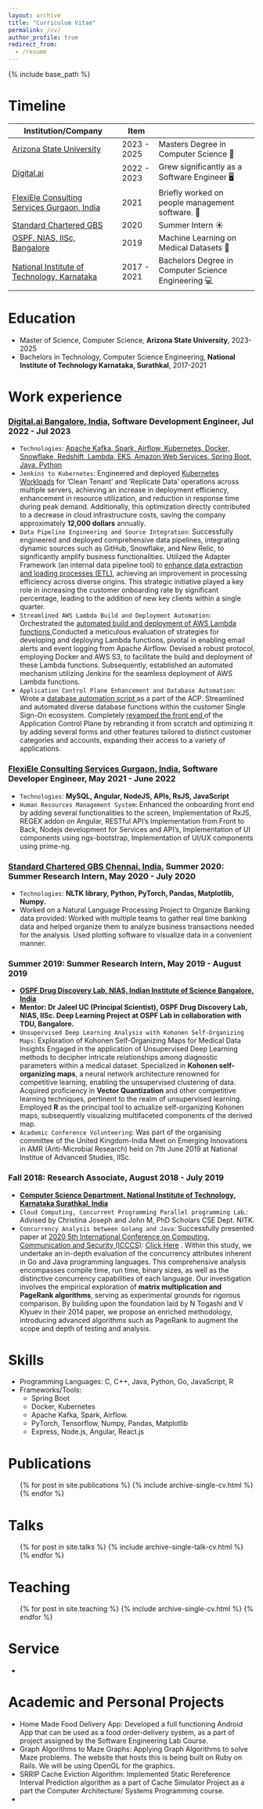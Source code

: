 ```yaml
---
layout: archive
title: "Curriculum Vitae"
permalink: /cv/
author_profile: true
redirect_from:
  - /resume
---
```


{% include base_path %}



# Timeline

| Institution/Company            | Item   |                                                              |
| --------         | ------ | ------------------------------------------------------------ |
| [Arizona State University](https://graduate.engineering.asu.edu/computer-science/)    | 2023 - 2025   | Masters Degree in Computer Science   📖                      |
| [Digital.ai](https://digital.ai/)    | 2022 - 2023   | Grew significantly as a Software Engineer 🖥️                         |
| [FlexiEle Consulting Services Gurgaon, India](https://flexiele.com/)     | 2021   | Briefly worked on people management software. 👮                          |
| [Standard Chartered GBS](https://www.sc.com/en/global-careers/experienced-hire/spotlight-career-opportunities/careers-in-gbs-india/)  | 2020 | Summer Intern ☀️|
| [OSPF, NIAS, IISc, Bangalore](https://www.ospfound.org/about.html) | 2019 | Machine Learning on Medical Datasets 💊|
| [National Institute of Technology, Karnataka](https://cse.nitk.ac.in/) | 2017 - 2021 | Bachelors Degree in Computer Science Engineering 💻 |



# Education
* Master of Science, Computer Science, **Arizona State University**, 2023-2025
* Bachelors in Technology, Computer Science Engineering, **National Institute of Technology Karnataka, Surathkal**, 2017-2021


# Work experience
### **[Digital.ai Bangalore, India](https://digital.ai/)**, Software Development Engineer, Jul 2022 - Jul 2023
  * `Technologies`: <ins> Apache Kafka, Spark, Airflow, Kubernetes, Docker, Snowflake, Redshift, Lambda, EKS,
  Amazon Web Services, Spring Boot, Java, Python </ins>
  * `Jenkins to Kubernetes`: Engineered and deployed <ins>Kubernetes Workloads</ins> for ’Clean Tenant’ and ’Replicate Data’
  operations across multiple servers, achieving an increase in deployment efficiency, enhancement in resource utilization, and
  reduction in response time during peak demand. Additionally, this optimization directly contributed to a decrease in cloud
  infrastructure costs, saving the company approximately **12,000 dollars** annually.
  * `Data Pipeline Engineering and Source Integration`: Successfully engineered and deployed comprehensive data pipelines,
  integrating dynamic sources such as GitHub, Snowflake, and New Relic, to significantly amplify business functionalities.
  Utilized the Adapter Framework (an internal data pipeline tool) to <ins>enhance data extraction and loading processes (ETL)</ins>, achieving
  an improvement in processing efficiency across diverse origins. This strategic initiative played a key role in increasing the
  customer onboarding rate by significant percentage, leading to the addition of new key clients within a single quarter.
  * `Streamlined AWS Lambda Build and Deployment Automation`: Orchestrated the <ins> automated build and
  deployment of AWS Lambda functions </ins> Conducted a meticulous evaluation of strategies for developing and deploying Lambda
  functions, pivotal in enabling email alerts and event logging from Apache Airflow. Devised a robust protocol, employing
  Docker and AWS S3, to facilitate the build and deployment of these Lambda functions. Subsequently, established an
  automated mechanism utilizing Jenkins for the seamless deployment of AWS Lambda functions.
  * `Application Control Plane Enhancement and Database Automation`: Wrote a <ins> database automation script </ins> as a part
  of the ACP. Streamlined and automated diverse database functions within the customer Single Sign-On ecosystem.
  Completely <ins> revamped the front end </ins> of the Application Control Plane by rebranding it from scratch and optimizing it by
  adding several forms and other features tailored to distinct customer categories and accounts, expanding their access to a
  variety of applications.
    
### **[FlexiEle Consulting Services Gurgaon, India](https://flexiele.com/)**, Software Developer Engineer, May 2021 - June 2022
  * `Technologies`: **MySQL, Angular, NodeJS, APIs, RsJS, JavaScript**
  * `Human Resources Management System`: Enhanced the onboarding front end by adding several functionalities to the screen, Implementation of RxJS, REGEX addon on Angular, RESTful API’s Implementation from Front to Back, Nodejs development for Services and API’s, Implementation of UI components using ngx-bootstrap, Implementation of UI/UX components using prime-ng.
    
### **[Standard Chartered GBS Chennai, India](https://www.sc.com/en/global-careers/experienced-hire/spotlight-career-opportunities/careers-in-gbs-india/)**, **Summer 2020: Summer Research Intern, May 2020 - July 2020**
  * `Technologies`: **NLTK library, Python, PyTorch, Pandas, Matplotlib, Numpy.**
  * Worked on a Natural Language Processing Project to Organize Banking data provided: Worked with multiple teams to gather real time banking data and helped organize them to analyze business transactions needed for the analysis. Used plotting software to visualize data in a convenient manner.

### **Summer 2019: Summer Research Intern, May 2019 - August 2019**
  * **[OSPF Drug Discovery Lab, NIAS, Indian Institute of Science Bangalore, India](https://www.ospfound.org/about.html)**
  * **Mentor: Dr Jaleel UC (Principal Scientist), OSPF Drug Discovery Lab, NIAS, IISc. Deep Learning Project at OSPF Lab in collaboration with TDU, Bangalore.**
  * `Unsupervised Deep Learning Analysis with Kohonen Self-Organizing Maps`: Exploration of Kohonen Self-Organizing Maps for Medical Data Insights Engaged in the application of Unsupervised Deep Learning methods to decipher intricate relationships among diagnostic parameters within a medical dataset. Specialized in **Kohonen self-organizing maps**, a neural network architecture renowned for competitive learning, enabling the unsupervised clustering of data. Acquired proficiency in **Vector Quantization** and other competitive learning techniques, pertinent to the realm of unsupervised learning. Employed **R** as the principal tool to actualize self-organizing Kohonen maps, subsequently visualizing multifaceted components of the derived map.
  * `Academic Conference Volunteering`: Was part of the organising committee of the United Kingdom-India Meet on Emerging Innovations in AMR (Anti-Microbial Research) held on 7th June 2019 at National Institue of Advanced Studies, IISc.

### **Fall 2018: Research Associate, August 2018 - July 2019**
  * **[Computer Science Department, National Institute of Technology, Karnataka Surathkal, India](https://cse.nitk.ac.in/)** 
  * `Cloud Computing, Concurrent Programming Parallel programming Lab`.: Advised by Christina Joseph and John M, PhD Scholars CSE Dept. NITK.
  * `Concurrency Analysis between Golang and Java`: Successfully presented paper at <ins>2020 5th International Conference on Computing, Communication and Security (ICCCS)</ins>: [Click Here](https://ieeexplore.ieee.org/document/9277498) . Within this study, we undertake an in-depth evaluation of the concurrency attributes inherent in Go and Java programming languages. This comprehensive analysis encompasses compile time, run time, binary sizes, as well as the distinctive concurrency capabilities of each language. Our investigation involves the empirical exploration of **matrix multiplication and PageRank algorithms**, serving as experimental grounds for rigorous comparison. By building upon the foundation laid by N Togashi and V Klyuev in their 2014 paper, we propose an enriched methodology, introducing advanced algorithms such as PageRank to augment the scope and depth of testing and analysis. 

Skills
======
* Programming Languages: C, C++, Java, Python, Go, JavaScript, R
* Frameworks/Tools:
  * Spring Boot
  * Docker, Kubernetes
  * Apache Kafka, Spark, Airflow.
  * PyTorch, Tensorflow, Numpy, Pandas, Matplotlib
  * Express, Node.js, Angular, React.js

Publications
======
  <ul>{% for post in site.publications %}
    {% include archive-single-cv.html %}
  {% endfor %}</ul>
  
Talks
======
  <ul>{% for post in site.talks %}
    {% include archive-single-talk-cv.html %}
  {% endfor %}</ul>
  
Teaching
======
  <ul>{% for post in site.teaching %}
    {% include archive-single-cv.html %}
  {% endfor %}</ul>
  
Service
======
* 

Academic and Personal Projects
======
* Home Made Food Delivery App: Developed a full functioning Android App that can be used as a food order-delivery system,
as a part of project assigned by the Software Engineering Lab Course.
* Graph Algorithms to Maze Graphs: Applying Graph Algorithms to solve Maze problems. The website that hosts this is being
built on Ruby on Rails. We will be using OpenGL for the graphics.
* SRRIP Cache Eviction Algorithm: Implemented Static Rereference Interval Prediction algorithm as a part of Cache
Simulator Project as a part the Computer Architecture/ Systems Programming course.
* 
